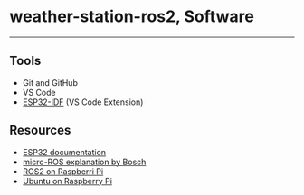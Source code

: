 # weather-station-ros2, Software

---

## Tools

- Git and GitHub
- VS Code
- [ESP32-IDF](https://github.com/espressif/vscode-esp-idf-extension/blob/master/docs/tutorial/install.md) (VS Code Extension)

## Resources

- [ESP32 documentation](https://docs.espressif.com/projects/esp-idf/en/latest/esp32/get-started/)
- [micro-ROS explanation by Bosch](https://www.bosch.com/stories/bringing-robotics-middleware-onto-tiny-microcontrollers/)
- [ROS2 on Raspberri Pi](https://docs.ros.org/en/foxy/How-To-Guides/Installing-on-Raspberry-Pi.html)
- [Ubuntu on Raspberry Pi](https://ubuntu.com/download/raspberry-pi)

